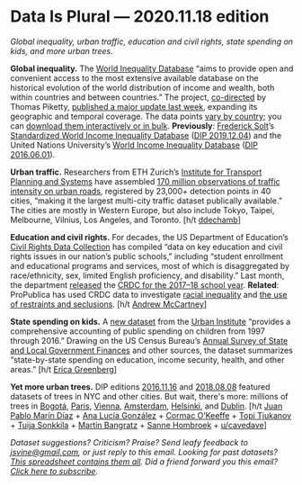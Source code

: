 Data Is Plural — 2020.11.18 edition
===================================

*Global inequality, urban traffic, education and civil rights, state spending on kids, and more urban trees.*


__Global inequality.__ The [World Inequality Database](https://wid.world/wid-world/) “aims to provide open and convenient access to the most extensive available database on the historical evolution of the world distribution of income and wealth, both within countries and between countries.” The project, [co-directed](https://wid.world/team/) by Thomas Piketty, [published a major update last week](https://wid.world/news-article/2020-regional-updates/), expanding its geographic and temporal coverage. The data points [vary by country](https://wid.world/summary-table/); you can [download them interactively or in bulk](https://wid.world/data/). __Previously__: [Frederick Solt](https://fsolt.org/)’s [Standardized World Income Inequality Database](https://fsolt.org/swiid/) ([DIP 2019.12.04](https://www.data-is-plural.com/archive/2019-12-04-edition)) and the United Nations University’s [World Income Inequality Database](https://www.wider.unu.edu/project/wiid-world-income-inequality-database) ([DIP 2016.06.01](https://www.data-is-plural.com/archive/2016-06-01-edition)).


__Urban traffic.__ Researchers from ETH Zurich’s [Institute for Transport Planning and Systems](https://www.ivt.ethz.ch/en/) have assembled [170 million observations of traffic intensity on urban roads](https://utd19.ethz.ch/), registered by 23,000+ detection points in 40 cities, “making it the largest multi-city traffic dataset publically available.” The cities are mostly in Western Europe, but also include Tokyo, Taipei, Melbourne, Vilnius, Los Angeles, and Toronto. [h/t [ddechamb](https://news.ycombinator.com/item?id=24405632)]


__Education and civil rights.__ For decades, the US Department of Education’s [Civil Rights Data Collection](https://www2.ed.gov/about/offices/list/ocr/data.html) has compiled “data on key education and civil rights issues in our nation’s public schools,” including “student enrollment and educational programs and services, most of which is disaggregated by race/ethnicity, sex, limited English proficiency, and disability.” Last month, the department [released](https://www.ed.gov/news/press-releases/us-department-education-releases-2017-18-civil-rights-data-collection) the [CRDC for the 2017–18 school year](https://www2.ed.gov/about/offices/list/ocr/docs/crdc-2017-18.html). __Related__: ProPublica has used CRDC data to investigate [racial inequality](https://projects.propublica.org/miseducation/methodology) and [the use of restraints and seclusions](https://www.propublica.org/getinvolved/reporting-recipe-investigating-restraint-and-seclusion-in-us-schools). [h/t [Andrew McCartney](https://twitter.com/wouldeye125)]


__State spending on kids.__ A [new dataset](https://datacatalog.urban.org/dataset/state-state-spending-kids-dataset) from the [Urban Institute](https://www.urban.org/) “provides a comprehensive accounting of public spending on children from 1997 through 2016.” Drawing on the US Census Bureau’s [Annual Survey of State and Local Government Finances](https://www.census.gov/programs-surveys/gov-finances.html) and other sources, the dataset summarizes “state-by-state spending on education, income security, health, and other areas.” [h/t [Erica Greenberg](https://twitter.com/EricaHGreenberg/status/1300540133427613701)]


__Yet more urban trees.__ DIP editions [2016.11.16](https://www.data-is-plural.com/archive/2016-11-16-edition) and [2018.08.08](https://www.data-is-plural.com/archive/2018-08-08-edition) featured datasets of trees in NYC and other cities. But wait, there's more: millions of trees in [Bogotá](http://especiales.datasketch.co/arboles-bogota/metodologia.html), [Paris](https://opendata.paris.fr/explore/dataset/les-arbres/information/), [Vienna](https://www.data.gv.at/katalog/dataset/stadt-wien_baumkatasterderstadtwien), [Amsterdam](https://maps.amsterdam.nl/bomen/?LANG=en), [Helsinki](https://hri.fi/data/en_GB/dataset/helsingin-kaupungin-puurekisteri), and [Dublin](https://data.smartdublin.ie/dataset/trees). [h/t [Juan Pablo Marín Díaz](https://twitter.com/jpmarindiaz/status/1324000258452541440) + [Ana Lucía González](https://twitter.com/anlugonz/status/1323991925708492800) + [Cormac O’Keeffe](https://twitter.com/ocaoimh/status/1093494467351449600) + [Topi Tjukanov](https://twitter.com/tjukanov/status/1130481172151177217) + [Tuija Sonkkila](https://twitter.com/ttso/status/1192730262993620992) + [Martin Bangratz](https://twitter.com/MartinBangratz/status/1130489730234236929) + [Sanne Hombroek](https://twitter.com/sannehombroek/status/1130545212386873345) + [u/cavedave](https://www.reddit.com/r/datasets/comments/br8b32/tree_gps/)]


*Dataset suggestions? Criticism? Praise? Send leafy feedback to jsvine@gmail.com, or just reply to this email. Looking for past datasets? [This spreadsheet contains them all](https://docs.google.com/spreadsheets/d/1wZhPLMCHKJvwOkP4juclhjFgqIY8fQFMemwKL2c64vk). Did a friend forward you this email? [Click here to subscribe](https://tinyletter.com/data-is-plural).*